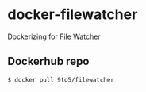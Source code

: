 # docker-filewatcher

Dockerizing for [File Watcher](https://github.com/thomasfl/filewatcher)

## Dockerhub repo

```
$ docker pull 9to5/filewatcher
```
